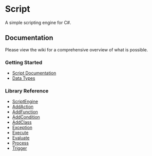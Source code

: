 # Script

A simple scripting engine for C#.

## Documentation

Please view the wiki for a comprehensive overview of what is possible.

### Getting Started

* [Script Documentation](https://github.com/Templarian/Script/wiki/Script-Documentation)
* [Data Types](https://github.com/Templarian/Script/wiki/Types)

### Library Reference

* [ScriptEngine](https://github.com/Templarian/Script/wiki/ScriptEngine)
 * [AddAction](https://github.com/Templarian/Script/wiki/AddAction)
 * [AddFunction](https://github.com/Templarian/Script/wiki/AddFunction)
 * [AddCondition](https://github.com/Templarian/Script/wiki/AddCondition)
 * [AddClass](https://github.com/Templarian/Script/wiki/AddClass)
 * [Exception](https://github.com/Templarian/Script/wiki/Exception)
 * [Execute](https://github.com/Templarian/Script/wiki/Execute)
 * [Evaluate](https://github.com/Templarian/Script/wiki/Evaluate)
 * [Process](https://github.com/Templarian/Script/wiki/Process)
 * [Trigger](https://github.com/Templarian/Script/wiki/Trigger)
